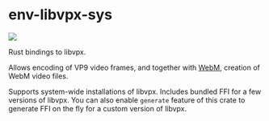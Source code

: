 # env-libvpx-sys

![](https://github.com/astraw/env-libvpx-sys/workflows/Build%20and%20Run/badge.svg)

Rust bindings to libvpx.

Allows encoding of VP9 video frames, and together with
[WebM](https://crates.io/crates/webm-native), creation of WebM video files.

Supports system-wide installations of libvpx. Includes bundled FFI for a few
versions of libvpx. You can also enable `generate` feature of this crate to
generate FFI on the fly for a custom version of libvpx.
